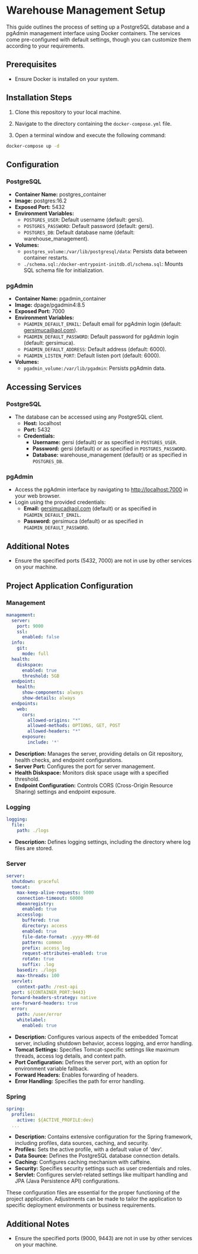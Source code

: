 # Warehouse Management Setup

This guide outlines the process of setting up a PostgreSQL database and a pgAdmin management interface using Docker containers. The services come pre-configured with default settings, though you can customize them according to your requirements.

## Prerequisites

- Ensure Docker is installed on your system.

## Installation Steps

1. Clone this repository to your local machine.

2. Navigate to the directory containing the `docker-compose.yml` file.

3. Open a terminal window and execute the following command:

```bash
docker-compose up -d
```

## Configuration

### PostgreSQL

- **Container Name:** postgres_container
- **Image:** postgres:16.2
- **Exposed Port:** 5432
- **Environment Variables:**
  - `POSTGRES_USER`: Default username (default: gersi).
  - `POSTGRES_PASSWORD`: Default password (default: gersi).
  - `POSTGRES_DB`: Default database name (default: warehouse_management).
- **Volumes:**
  - `postgres_volume:/var/lib/postgresql/data`: Persists data between container restarts.
  - `./schema.sql:/docker-entrypoint-initdb.dl/schema.sql`: Mounts SQL schema file for initialization.

### pgAdmin

- **Container Name:** pgadmin_container
- **Image:** dpage/pgadmin4:8.5
- **Exposed Port:** 7000
- **Environment Variables:**
  - `PGADMIN_DEFAULT_EMAIL`: Default email for pgAdmin login (default: gersimuca@aol.com).
  - `PGADMIN_DEFAULT_PASSWORD`: Default password for pgAdmin login (default: gersimuca).
  - `PGADMIN_DEFAULT_ADDRESS`: Default address (default: 6000).
  - `PGADMIN_LISTEN_PORT`: Default listen port (default: 6000).
- **Volumes:**
  - `pgadmin_volume:/var/lib/pgadmin`: Persists pgAdmin data.

## Accessing Services

### PostgreSQL

- The database can be accessed using any PostgreSQL client.
  - **Host:** localhost
  - **Port:** 5432
  - **Credentials:**
    - **Username:** gersi (default) or as specified in `POSTGRES_USER`.
    - **Password:** gersi (default) or as specified in `POSTGRES_PASSWORD`.
    - **Database:** warehouse_management (default) or as specified in `POSTGRES_DB`.

### pgAdmin

- Access the pgAdmin interface by navigating to [http://localhost:7000](http://localhost:7000) in your web browser.
- Login using the provided credentials:
  - **Email:** gersimuca@aol.com (default) or as specified in `PGADMIN_DEFAULT_EMAIL`.
  - **Password:** gersimuca (default) or as specified in `PGADMIN_DEFAULT_PASSWORD`.

## Additional Notes

- Ensure the specified ports (5432, 7000) are not in use by other services on your machine.

## Project Application Configuration

### Management

```yaml
management:
  server:
    port: 9000
    ssl:
      enabled: false
  info:
    git:
      mode: full
  health:
    diskspace:
      enabled: true
      threshold: 5GB
  endpoint:
    health:
      show-components: always
      show-details: always
  endpoints:
    web:
      cors:
        allowed-origins: "*"
        allowed-methods: OPTIONS, GET, POST
        allowed-headers: "*"
      exposure:
        include: '*'
```

- **Description:** Manages the server, providing details on Git repository, health checks, and endpoint configurations.
- **Server Port:** Configures the port for server management.
- **Health Diskspace:** Monitors disk space usage with a specified threshold.
- **Endpoint Configuration:** Controls CORS (Cross-Origin Resource Sharing) settings and endpoint exposure.

### Logging

```yaml
logging:
  file:
    path: ./logs
```

- **Description:** Defines logging settings, including the directory where log files are stored.

### Server

```yaml
server:
  shutdown: graceful
  tomcat:
    max-keep-alive-requests: 5000
    connection-timeout: 60000
    mbeanregistry:
      enabled: true
    accesslog:
      buffered: true
      directory: access
      enabled: true
      file-date-format: .yyyy-MM-dd
      pattern: common
      prefix: access_log
      request-attributes-enabled: true
      rotate: true
      suffix: .log
    basedir: ./logs
    max-threads: 100
  servlet:
    context-path: /rest-api
  port: ${CONTAINER_PORT:9443}
  forward-headers-strategy: native
  use-forward-headers: true
  error:
    path: /user/error
    whitelabel:
      enabled: true
```

- **Description:** Configures various aspects of the embedded Tomcat server, including shutdown behavior, access logging, and error handling.
- **Tomcat Settings:** Specifies Tomcat-specific settings like maximum threads, access log details, and context path.
- **Port Configuration:** Defines the server port, with an option for environment variable fallback.
- **Forward Headers:** Enables forwarding of headers.
- **Error Handling:** Specifies the path for error handling.

### Spring

```yaml
spring:
  profiles:
    active: ${ACTIVE_PROFILE:dev}
  ...
```

- **Description:** Contains extensive configuration for the Spring framework, including profiles, data sources, caching, and security.
- **Profiles:** Sets the active profile, with a default value of 'dev'.
- **Data Source:** Defines the PostgreSQL database connection details.
- **Caching:** Configures caching mechanism with caffeine.
- **Security:** Specifies security settings such as user credentials and roles.
- **Servlet:** Configures servlet-related settings like multipart handling and JPA (Java Persistence API) configurations.

These configuration files are essential for the proper functioning of the project application. Adjustments can be made to tailor the application to specific deployment environments or business requirements.

## Additional Notes

- Ensure the specified ports (9000, 9443) are not in use by other services on your machine.
